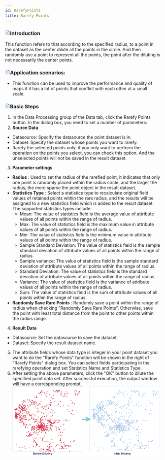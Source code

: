 ```yaml
---
id: RarefyPoints
title: Rarefy Points
---
```

### ![](../../img/read.gif)Introduction

This function refers to that according to the specified radius, to a point in
the dataset as the center dilute all the points in the circle. And then
randomly use a point to represent all the points, the point after the diluting
is not necessarily the center points.

### ![](../../img/read.gif)Application scenarios:

  * This function can be used to improve the performance and quality of maps if it has a lot of points that conflict with each other at a small scale.

### ![](../../img/read.gif)Basic Steps

  1. In the Data Processing group of the Data tab, click the Rarefy Points button. In the dialog box, you need to set a number of parameters:
  2. **Source Data**
  * Datasource: Specify the datasource the point dataset is in.
  * Dataset: Specify the dataset whose points you want to rarefy.
  * Rarefy the selected points only: if you only want to perform the operation on the points you select, you can check this option. And the unselected points will not be saved in the result dataset.
  3. **Parameter settings**
  * **Radius** : Used to set the radius of the rarefied point, it indicates that only one point is randomly placed within the radius circle, and the larger the radius, the more sparse the point object in the result dataset.
  * **Statistics Type** : Select a statistics type to recalculate original field values of retained points within the rare radius, and the results will be assigned to a new statistics field which is added to the result dataset. The supported statistics types include: 
    * Mean: The value of statistics field is the average value of attribute values of all points within the range of radius.
    * Max: The value of statistics field is the maximum value in attribute values of all points within the range of radius.
    * Min: The value of statistics field is the minimum value in attribute values of all points within the range of radius.
    * Sample Standard Deviation: The value of statistics field is the sample standard deviation of attribute values of all points within the range of radius.
    * Sample variance: The value of statistics field is the sample standard deviation of attribute values of all points within the range of radius.
    * Standard Deviation: The value of statistics field is the standard deviation of attribute values of all points within the range of radius.
    * Variance: The value of statistics field is the variance of attribute values of all points within the range of radius.
    * Sum: The value of statistics field is the sum of attribute values of all points within the range of radius.
  * **Randomly Save Rare Points** : Randomly save a point within the range of radius when checking "Randomly Save Rare Points". Otherwise, save the point with least total distance from the point to other points within the radius range. 
  4. **Result Data**
  * Datasource: Set the datasource to save the dataset.
  * Dataset: Specify the result dataset name. 
  5. The attribute fields whose data type is integer in your point dataset you want to do the "Rarefy Points" function will be shown in the right of "Rarefy Points" dialog box. You can select fields participating in the rarefying operation and set Statistics Name and Statistics Type. 
  6. After setting the above parameters, click the "OK" button to dilute the specified point data set. After successful execution, the output window will have a corresponding prompt.
![](img-en/RarefyPointsResult.png)  